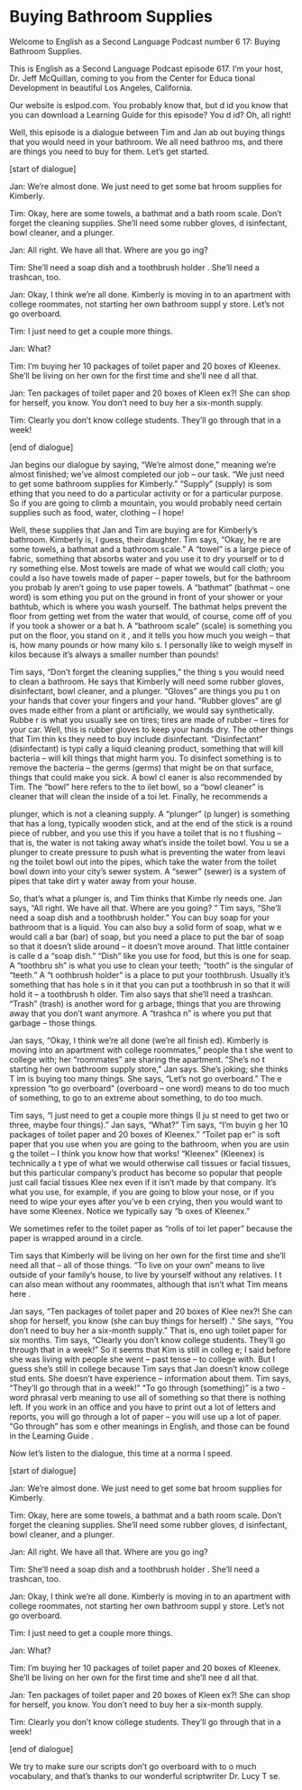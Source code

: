 # Buying Bathroom Supplies

Welcome to English as a Second Language Podcast number 6 17: Buying Bathroom Supplies.

This is English as a Second Language Podcast episode 617.  I’m your host, Dr. Jeff McQuillan, coming to you from the Center for Educa tional Development in beautiful Los Angeles, California.

Our website is eslpod.com.  You probably know that, but d id you know that you can download a Learning Guide for this episode?  You d id?  Oh, all right!

Well, this episode is a dialogue between Tim and Jan ab out buying things that you would need in your bathroom.  We all need bathroo ms, and there are things you need to buy for them.  Let’s get started.

[start of dialogue]

Jan:  We’re almost done.  We just need to get some bat hroom supplies for Kimberly.

Tim:  Okay, here are some towels, a bathmat and a bath room scale.  Don’t forget the cleaning supplies.  She’ll need some rubber gloves, d isinfectant, bowl cleaner, and a plunger.

Jan:  All right.  We have all that.  Where are you go ing?

Tim:  She’ll need a soap dish and a toothbrush holder .  She’ll need a trashcan, too.

Jan:  Okay, I think we’re all done.  Kimberly is moving in to an apartment with college roommates, not starting her own bathroom suppl y store.  Let’s not go overboard.

Tim:  I just need to get a couple more things.

Jan:  What?

Tim:  I’m buying her 10 packages of toilet paper and 20  boxes of Kleenex.  She’ll be living on her own for the first time and she’ll nee d all that.

 Jan:  Ten packages of toilet paper and 20 boxes of Kleen ex?!  She can shop for herself, you know.  You don’t need to buy her a six-month  supply.

Tim:  Clearly you don’t know college students.  They’ll go  through that in a week!

[end of dialogue]

Jan begins our dialogue by saying, “We’re almost done,” meaning we’re almost finished; we’ve almost completed our job – our task.  “We  just need to get some bathroom supplies for Kimberly.”  “Supply” (supply) is som ething that you need to do a particular activity or for a particular purpose.  So  if you are going to climb a mountain, you would probably need certain supplies such as food, water, clothing – I hope!

Well, these supplies that Jan and Tim are buying are for Kimberly’s bathroom. Kimberly is, I guess, their daughter.  Tim says, “Okay, he re are some towels, a bathmat and a bathroom scale.”  A “towel” is a large piece of fabric, something that absorbs water and you use it to dry yourself or to d ry something else.  Most towels are made of what we would call cloth; you could a lso have towels made of paper – paper towels, but for the bathroom you probab ly aren’t going to use paper towels.  A “bathmat” (bathmat – one word) is som ething you put on the ground in front of your shower or your bathtub, which is where you wash yourself. The bathmat helps prevent the floor from getting wet from the water that would, of course, come off of you if you took a shower or a bat h.  A “bathroom scale” (scale) is something you put on the floor, you stand on it , and it tells you how much you weigh – that is, how many pounds or how many kilo s.  I personally like to weigh myself in kilos because it’s always a smaller number  than pounds!

Tim says, “Don’t forget the cleaning supplies,” the thing s you would need to clean a bathroom.  He says that Kimberly will need some rubber  gloves, disinfectant, bowl cleaner, and a plunger.  “Gloves” are things you pu t on your hands that cover your fingers and your hand.  “Rubber gloves” are gl oves made either from a plant or artificially, we would say synthetically.  Rubbe r is what you usually see on tires; tires are made of rubber – tires for your car.   Well, this is rubber gloves to keep your hands dry.  The other things that Tim thin ks they need to buy include disinfectant.  “Disinfectant” (disinfectant) is typi cally a liquid cleaning product, something that will kill bacteria – will kill things that might harm you.  To disinfect something is to remove the bacteria – the germs (germs) that might be on that surface, things that could make you sick.  A bowl cl eaner is also recommended by Tim.  The “bowl” here refers to the to ilet bowl, so a “bowl cleaner” is cleaner that will clean the inside of a toi let.  Finally, he recommends a

 plunger, which is not a cleaning supply.  A “plunger” (p lunger) is something that has a long, typically wooden stick, and at the end of the stick is a round piece of rubber, and you use this if you have a toilet that is no t flushing – that is, the water is not taking away what’s inside the toilet bowl.  You u se a plunger to create pressure to push what is preventing the water from leavi ng the toilet bowl out into the pipes, which take the water from the toilet bowl down into your city’s sewer system.  A “sewer” (sewer) is a system of pipes that take dirt y water away from your house.

So, that’s what a plunger is, and Tim thinks that Kimbe rly needs one.  Jan says, “All right.  We have all that.  Where are you going? ”  Tim says, “She’ll need a soap dish and a toothbrush holder.”  You can buy soap for  your bathroom that is a liquid.  You can also buy a solid form of soap, what w e would call a bar (bar) of soap, but you need a place to put the bar of soap so that it doesn’t slide around – it doesn’t move around.  That little container is calle d a “soap dish.”  “Dish” like you use for food, but this is one for soap.  A “toothbru sh” is what you use to clean your teeth; “tooth” is the singular of “teeth.”  A “t oothbrush holder” is a place to put your toothbrush.  Usually it’s something that has hole s in it that you can put a toothbrush in so that it will hold it – a toothbrush h older.  Tim also says that she’ll need a trashcan.  “Trash” (trash) is another word for g arbage, things that you are throwing away that you don’t want anymore.  A “trashca n” is where you put that garbage – those things.

Jan says, “Okay, I think we’re all done (we’re all finish ed).  Kimberly is moving into an apartment with college roommates,” people tha t she went to college with; her “roommates” are sharing the apartment.  “She’s no t starting her own bathroom supply store,” Jan says.  She’s joking; she thinks T im is buying too many things.  She says, “Let’s not go overboard.”  The e xpression “to go overboard” (overboard – one word) means to do too much of something, to go to an extreme about something, to do too much.

Tim says, “I just need to get a couple more things (I ju st need to get two or three, maybe four things).”  Jan says, “What?”  Tim says, “I’m buyin g her 10 packages of toilet paper and 20 boxes of Kleenex.”  “Toilet pap er” is soft paper that you use when you are going to the bathroom, when you are usin g the toilet – I think you know how that works!  “Kleenex” (Kleenex) is technically a t ype of what we would otherwise call tissues or facial tissues, but this particular  company’s product has become so popular that people just call facial tissues Klee nex even if it isn’t made by that company.  It’s what you use, for example, if you are going to blow your nose, or if you need to wipe your eyes after you’ve b een crying, then you would want to have some Kleenex.  Notice we typically say “b oxes of Kleenex.”

 We sometimes refer to the toilet paper as “rolls of toi let paper” because the paper is wrapped around in a circle.

Tim says that Kimberly will be living on her own for the  first time and she’ll need all that – all of those things.  “To live on your own” means to live outside of your family’s house, to live by yourself without any relatives.  I t can also mean without any roommates, although that isn’t what Tim means here .

Jan says, “Ten packages of toilet paper and 20 boxes of Klee nex?!  She can shop for herself, you know (she can buy things for herself) .”  She says, “You don’t need to buy her a six-month supply.”  That is, eno ugh toilet paper for six months.  Tim says, “Clearly you don’t know college students.   They’ll go through that in a week!”  So it seems that Kim is still in colleg e; I said before she was living with people she went – past tense – to college with.  But I guess she’s still in college because Tim says that Jan doesn’t know college stud ents.  She doesn’t have experience – information about them.  Tim says, “They’ll go through that in a week!”  “To go through (something)” is a two -word phrasal verb meaning to use all of something so that there is nothing left.   If you work in an office and you have to print out a lot of letters and reports, you will go through a lot of paper – you will use up a lot of paper.  “Go through” has som e other meanings in English, and those can be found in the Learning Guide .

Now let’s listen to the dialogue, this time at a norma l speed.

[start of dialogue]

Jan:  We’re almost done.  We just need to get some bat hroom supplies for Kimberly.

Tim:  Okay, here are some towels, a bathmat and a bath room scale.  Don’t forget the cleaning supplies.  She’ll need some rubber gloves, d isinfectant, bowl cleaner, and a plunger.

Jan:  All right.  We have all that.  Where are you go ing?

Tim:  She’ll need a soap dish and a toothbrush holder .  She’ll need a trashcan, too.

Jan:  Okay, I think we’re all done.  Kimberly is moving in to an apartment with college roommates, not starting her own bathroom suppl y store.  Let’s not go overboard.

 Tim:  I just need to get a couple more things.

Jan:  What?

Tim:  I’m buying her 10 packages of toilet paper and 20  boxes of Kleenex.  She’ll be living on her own for the first time and she’ll nee d all that.

Jan:  Ten packages of toilet paper and 20 boxes of Kleen ex?!  She can shop for herself, you know.  You don’t need to buy her a six-month  supply.

Tim:  Clearly you don’t know college students.  They’ll go  through that in a week!

[end of dialogue]

We try to make sure our scripts don’t go overboard with to o much vocabulary, and that’s thanks to our wonderful scriptwriter Dr. Lucy T se.






